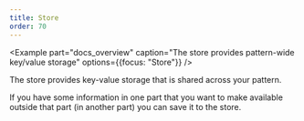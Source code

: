 ```yaml
---
title: Store
order: 70
---
```


<Example 
  part="docs_overview" 
  caption="The store provides pattern-wide key/value storage"
  options={{focus: "Store"}}
/>

The store provides key-value storage that is shared across your pattern.

If you have some information in one part that you want to make available
outside that part (in another part) you can save it to the store.

